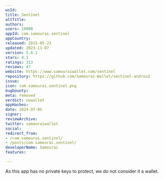```yaml
---
wsId: 
title: Sentinel
altTitle: 
authors: 
users: 10000
appId: com.samourai.sentinel
appCountry: 
released: 2015-05-23
updated: 2023-11-07
version: 5.0.1
stars: 4.1
ratings: 313
reviews: 47
website: https://www.samouraiwallet.com/sentinel
repository: https://github.com/Samourai-Wallet/sentinel-android
issue: 
icon: com.samourai.sentinel.png
bugbounty: 
meta: removed
verdict: nowallet
appHashes: 
date: 2024-07-05
signer: 
reviewArchive: 
twitter: samouraiwallet
social: 
redirect_from:
- /com.samourai.sentinel/
- /posts/com.samourai.sentinel/
developerName: Samourai
features: 

---
```


As this app has no private keys to protect, we do not consider it a wallet.

